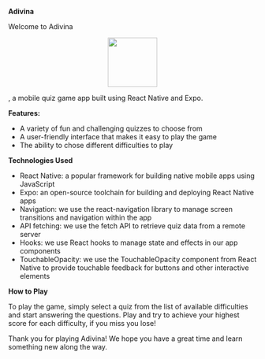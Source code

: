 **Adivina**

Welcome to Adivina <div id="header" align="center">
  <img src="https://media.giphy.com/media/M9gbBd9nbDrOTu1Mqx/giphy.gif" width="100"/>
</div>, a mobile quiz game app built using React Native and Expo.

**Features:**

- A variety of fun and challenging quizzes to choose from
- A user-friendly interface that makes it easy to play the game
- The ability to chose different difficulties to play

**Technologies Used**

- React Native: a popular framework for building native mobile apps using JavaScript
- Expo: an open-source toolchain for building and deploying React Native apps
- Navigation: we use the react-navigation library to manage screen transitions and navigation within the app
- API fetching: we use the fetch API to retrieve quiz data from a remote server
- Hooks: we use React hooks to manage state and effects in our app components
- TouchableOpacity: we use the TouchableOpacity component from React Native to provide touchable feedback for buttons and other interactive elements

**How to Play**

To play the game, simply select a quiz from the list of available difficulties and start answering the questions. Play and try to achieve your highest score for each difficulty, if you
miss you lose!

Thank you for playing Adivina! We hope you have a great time and learn something new along the way.
